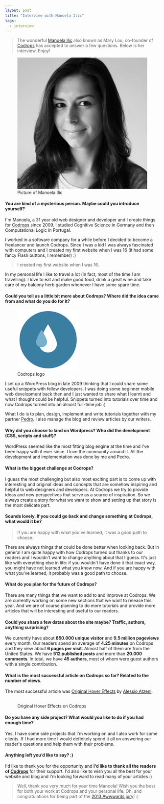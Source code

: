 ```yaml
---
layout: post
title: "Interview with Manoela Ilic"
tags:
  - interview
---
```


> The wonderful [Manoela Ilic](https://twitter.com/crnacura) also known as Mary Lou, co-founder of [Codrops](http://tympanus.net/codrops/) has accepted to answer a few questions. Below is her interview. Enjoy!

<figure class="figure">
<img src="/assets/images/interview-manoela-ilic/manoela.jpg" alt="Photo Manoela Ilic" />
<figcaption>Picture of Manoela Ilic</figcaption>
</figure>

#### You are kind of a mysterious person. Maybe could you introduce yourself?

I'm Manoela, a 31 year old web designer and developer and I create things for [Codrops](http://tympanus.net/codrops/) since 2009. I studied Cognitive Science in Germany and then Computational Logic in Portugal.

I worked in a software company for a while before I decided to become a freelancer and launch Codrops. Since I was a kid I was always fascinated with computers and I created my first website when I was 16 (it had some fancy Flash buttons, I remember) :)

> I created my first website when I was 16.

In my personal life I like to travel a lot (in fact, most of the time I am travelling). I love to eat and make good food, drink a great wine and take care of my balcony herb garden whenever I have some spare time.

#### Could you tell us a little bit more about Codrops? Where did the idea came from and what do you do for it?

<figure class="figure">
<img src="/assets/images/interview-manoela-ilic/codrops.png" alt="Codrops logo" />
<figcaption>Codrops logo</figcaption>
</figure>

I set up a WordPress blog in late 2009 thinking that I could share some useful snippets with fellow developers. I was doing some beginner mobile web development back then and I just wanted to share what I learnt and what I thought could be helpful. Snippets turned into tutorials over time and now Codrops turned into an almost full-time job :)  

What I do is to plan, design, implement and write tutorials together with my partner [Pedro](https://twitter.com/o_telho). I also manage the blog and review articles by our writers.

#### Why did you choose to land on Wordpress? Who did the development (CSS, scripts and stuff)?

WordPress seemed like the most fitting blog engine at the time and I've been happy with it ever since. I love the community around it. 
All the development and implementation was done by me and Pedro.

#### What is the biggest challenge at Codrops?

I guess the most challenging but also most exciting part is to come up with interesting and original ideas and concepts that are somehow inspiring and helpful to web designers and developers. At Codrops we try to provide ideas and new perspectives that serve as a source of inspiration. So we always create a story for what we want to show and setting up that story is the most delicate part. 

#### Sounds lovely. If you could go back and change something at Codrops, what would it be?

> If you are happy with what you've learned, it was a good path to choose.

There are always things that could be done better when looking back. But in general I am quite happy with how Codrops turned out thanks to our readers and I wouldn't want to change anything about that I guess. It's just like with everything else in life: if you wouldn't have done it that exact way, you might have not learned what you know now. And if you are happy with what you've learned, it probably was a good path to choose. 

#### What do you plan for the future of Codrops?

There are many things that we want to add to and improve at Codrops. We are currently working on some new sections that we want to release this year. And we are of course planning to do more tutorials and provide more articles that will be interesting and useful to our readers.

#### Could you share a few datas about the site maybe? Traffic, authors, anything surprising? 

We currently have about **850.000 unique visitor** and **9.5 million pageviews** every month. Our readers spend an average of **4.25 minutes** on Codrops and they view about **6 pages per visit**. Almost half of them are from the United States. We have **512 published posts** and more than **20.000 comments**. In total, we have **45 authors**, most of whom were guest authors with a single contribution. 

#### What is the most successful article on Codrops so far? Related to the number of views. 

The most successful article was [Original Hover Effects](http://tympanus.net/codrops/2011/11/02/original-hover-effects-with-css3/) by [Alessio Atzeni](https://twitter.com/Bluxart).

<figure class="figure">
<a href="http://tympanus.net/codrops/2011/11/02/original-hover-effects-with-css3/"><img src="http://cdn2.tympanus.net/codrops/wp-content/uploads/2011/11/OriginalHoverEffects.jpg?84cd58" alt=""></a>
<figcaption>Original Hover Effects on Codrops</figcaption>
</figure>

#### Do you have any side project? What would you like to do if you had enough time? 

Yes, I have some side projects that I'm working on and I also work for some clients. If I had more time I would definitely spend it all on answering our reader's questions and help them with their problems. 

#### Anything left you’d like to say? :) 

I'd like to thank you for the opportunity and **I'd like to thank all the readers of [Codrops](http://tympanus.com/codrops/)** for their support. I'd also like to wish you all the best for your website and blog and I'm looking forward to read many of your articles :)

> Well, thank you very much for your time Manoela! Wish you the best for both your work at Codrops and your personal life. Oh, and congratulations for being part of the [2013 Awwwards jury](http://www.awwwards.com/jury/2013)! :)

